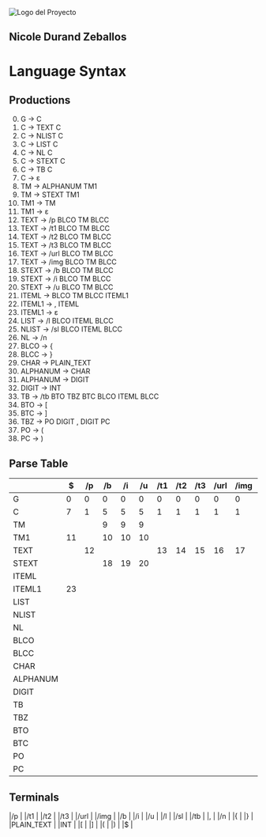 ![Logo del Proyecto](imagenes/logo.png)
## Nicole Durand Zeballos

# Language Syntax

## Productions
0.  G -> C
1.  C -> TEXT C
2.  C -> NLIST C
3.  C -> LIST C
4.  C -> NL C
5.  C -> STEXT C
6.  C -> TB C
7.  C -> ε
8.  TM -> ALPHANUM TM1
9.  TM -> STEXT TM1
10. TM1 -> TM
11. TM1 -> ε
12. TEXT -> /p BLCO TM BLCC
13. TEXT -> /t1 BLCO TM BLCC
14. TEXT -> /t2 BLCO TM BLCC
15. TEXT -> /t3 BLCO TM BLCC
16. TEXT -> /url BLCO TM BLCC
17. TEXT -> /img BLCO TM BLCC
18. STEXT -> /b BLCO TM BLCC
19. STEXT -> /i BLCO TM BLCC
20. STEXT -> /u BLCO TM BLCC
21. ITEML -> BLCO TM BLCC ITEML1
22. ITEML1 -> , ITEML
23. ITEML1 -> ε
24. LIST -> /l BLCO ITEML BLCC
25. NLIST -> /sl BLCO ITEML BLCC
26. NL -> /n
27. BLCO -> {
28. BLCC -> }
29. CHAR -> PLAIN_TEXT
30. ALPHANUM -> CHAR
31. ALPHANUM -> DIGIT
32. DIGIT -> INT
33. TB -> /tb BTO TBZ BTC BLCO ITEML BLCC
34. BTO -> [
35. BTC -> ]
36. TBZ -> PO DIGIT , DIGIT PC
37. PO -> (
38. PC -> )

## Parse Table

|         | $ | /p | /b | /i | /u | /t1 | /t2 | /t3 | /url | /img | /sl | /l | /n | /tb | { | } | , | PLAIN_TEXT | INT | ( | ) | [ | ] |
|---------|---|----|----|----|----|-----|-----|-----|------|------|-----|----|----|-----|----|----|----|-------------|-----|---|---|---|---|
| G       | 0 | 0  | 0  | 0  | 0  | 0   | 0   | 0   | 0    | 0    | 0   | 0  | 0  | 0   |    |    |    |             |     |   |   |   |   |
| C       | 7 | 1  | 5  | 5  | 5  | 1   | 1   | 1   | 1    | 1    | 2   | 3  | 4  | 6   |    |    |    |             |     |   |   |   |   |
| TM      |   |    | 9  | 9  | 9  |     |     |     |      |      |     |    |    |     |    |    |    | 8           | 8   |   |   |   |   |
| TM1     | 11|    | 10 | 10 | 10 |     |     |     |      |      |     |    |    |     |    | 11 |    | 10          | 10  |   |   |   |   |
| TEXT    |   | 12 |    |    |    | 13  | 14  | 15  | 16   | 17   |     |    |    |     |    |    |    |             |     |   |   |   |   |
| STEXT   |   |    | 18 | 19 | 20 |     |     |     |      |      |     |    |    |     |    |    |    |             |     |   |   |   |   |
| ITEML   |   |    |    |    |    |     |     |     |      |      |     |    |    |     | 21 |    |    |             |     |   |   |   |   |
| ITEML1  | 23|    |    |    |    |     |     |     |      |      |     |    |    |     |    | 23 | 22 |             |     |   |   |   |   |
| LIST    |   |    |    |    |    |     |     |     |      |      |     | 24 |    |     |    |    |    |             |     |   |   |   |   |
| NLIST   |   |    |    |    |    |     |     |     |      |      | 25  |    |    |     |    |    |    |             |     |   |   |   |   |
| NL      |   |    |    |    |    |     |     |     |      |      |     |    | 26 |     |    |    |    |             |     |   |   |   |   |
| BLCO    |   |    |    |    |    |     |     |     |      |      |     |    |    |     | 27 |    |    |             |     |   |   |   |   |
| BLCC    |   |    |    |    |    |     |     |     |      |      |     |    |    |     |    | 28 |    |             |     |   |   |   |   |
| CHAR    |   |    |    |    |    |     |     |     |      |      |     |    |    |     |    |    |    | 31          |     |   |   |   |   |
| ALPHANUM|   |    |    |    |    |     |     |     |      |      |     |    |    |     |    |    |    | 29          | 30  |   |   |   |   |
| DIGIT   |   |    |    |    |    |     |     |     |      |      |     |    |    |     |    |    |    |             | 32  |   |   |   |   |
| TB      |   |    |    |    |    |     |     |     |      |      |     |    |    | 33  |    |    |    |             |     |   |   |   |   |
| TBZ     |   |    |    |    |    |     |     |     |      |      |     |    |    |     |    |    |    |             |     | 36|   |   |   |
| BTO     |   |    |    |    |    |     |     |     |      |      |     |    |    |     |    |    |    |             |     |   |   | 34|   |
| BTC     |   |    |    |    |    |     |     |     |      |      |     |    |    |     |    |    |    |             |     |   |   |   | 35|
| PO      |   |    |    |    |    |     |     |     |      |      |     |    |    |     |    |    |    |             |     | 37|   |   |   |
| PC      |   |    |    |    |    |     |     |     |      |      |     |    |    |     |    |    |    |             |     |   | 38|   |   |

## Terminals

|/p          |
|/t1         |
|/t2         |
|/t3         |
|/url        |
|/img        |
|/b          |
|/i          |
|/u          |
|/l          |
|/sl         |
|/tb         |
|,           |
|/n          |
|{           |
|}           |
|PLAIN_TEXT  |
|INT         |
|[           |
|]           |
|(           |
|)           |
|$           |

